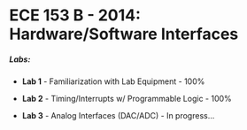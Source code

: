 <h1> ECE 153 B - 2014: Hardware/Software Interfaces </h1>

<h5>Labs:</h5>

* __Lab 1__ - Familiarization with Lab Equipment - 100%

* __Lab 2__ - Timing/Interrupts w/ Programmable Logic - 100%

* __Lab 3__ - Analog Interfaces (DAC/ADC) - In progress...
